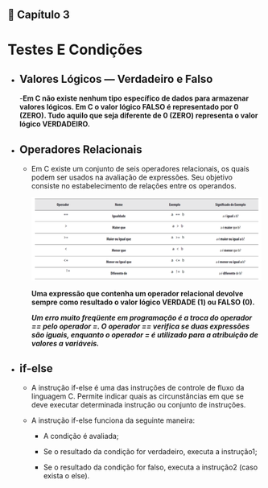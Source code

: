 ## :banana: Capítulo 3
#  Testes E Condições

- ## Valores Lógicos — Verdadeiro e Falso
    -**Em C não existe nenhum tipo específico de dados para armazenar valores lógicos. Em C o valor lógico FALSO é representado por 0 (ZERO). Tudo aquilo que seja diferente de 0 (ZERO) representa o valor lógico VERDADEIRO.**

- ## Operadores Relacionais
  - Em C existe um conjunto de seis operadores relacionais, os quais podem ser usados na avaliação de expressões. Seu objetivo consiste no estabelecimento de relações entre os operandos.

    <img src="../Capitulo_3/screenshot/operadores_relacionais.png">

    **Uma expressão que contenha um operador relacional devolve sempre como resultado o valor lógico VERDADE (1) ou FALSO (0).**

    ***Um erro muito freqüente em programação é a troca do operador == pelo operador =. O operador == verifica se duas expressões são iguais, enquanto o operador = é utilizado para a atribuição de valores a variáveis.***

- ## if-else
  - A instrução if-else é uma das instruções de controle de fluxo da linguagem C. Permite indicar quais as circunstâncias em que se deve executar determinada instrução ou conjunto de instruções.
  
  - A instrução if-else funciona da seguinte maneira:

      - A condição é avaliada;

      - Se o resultado da condição for verdadeiro, executa a instrução1;

      - Se o resultado da condição for falso, executa a instrução2 (caso exista o else).
